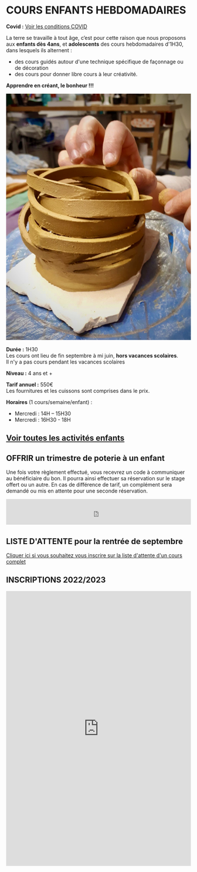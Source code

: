 # COURS ENFANTS HEBDOMADAIRES  


**Covid :** [Voir les conditions COVID](covid)  


La terre se travaille à tout âge, c’est pour cette raison que nous proposons aux **enfants dès 4ans**, et **adolescents** des cours hebdomadaires d'1H30, dans lesquels ils alternent :
- des cours guidés autour d'une technique spécifique de façonnage ou de décoration
- des cours pour donner libre cours à leur créativité.

**Apprendre en créant, le bonheur !!!**  



<img src="/images/atelier-modelage-poterie_atelier-colombes.jpeg" class="image-stage">


**Durée :** 1H30  
Les cours ont lieu de fin septembre à mi juin, **hors vacances scolaires**.  
Il n'y a pas cours pendant les vacances scolaires

**Niveau :** 4 ans et +  

**Tarif annuel :** 550€  
Les fournitures et les cuissons sont comprises dans le prix.  

**Horaires** (1 cours/semaine/enfant) :  
- Mercredi : 14H – 15H30  
- Mercredi : 16H30 - 18H    



[Voir toutes les activités enfants](activites_enfants)  
---  
  
## OFFRIR un trimestre de poterie à un enfant
Une fois votre règlement effectué, vous recevrez un code à communiquer au bénéficiaire du bon. Il pourra ainsi effectuer sa réservation sur le stage offert ou un autre. En cas de différence de tarif, un complément sera demandé ou mis en attente pour une seconde réservation.    
<iframe id="haWidget" allowtransparency="true" src="https://www.helloasso.com/associations/fans-de-terre/evenements/bon-cadeau-2021-2022/widget-bouton" style="width: 100%; height: 70px; border: none;"></iframe>  

## LISTE D'ATTENTE pour la rentrée de septembre  
[Cliquer ici si vous souhaitez vous inscrire sur la liste d'attente d'un cours complet](https://forms.gle/RcWEHegz6js46Y7i8)   

## INSCRIPTIONS 2022/2023    

<iframe id="haWidget" allowtransparency="true" scrolling="auto" src="https://www.helloasso.com/associations/fans-de-terre/evenements/inscriptions-enfants-2022-23/widget" style="width: 100%; height: 750px; border: none;"></iframe>





